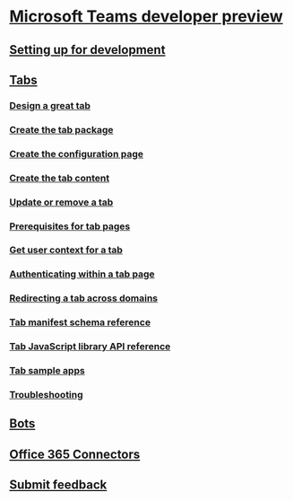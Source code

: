 ﻿# [Microsoft Teams developer preview](index.md)
## [Setting up for development](setup.md)
## [Tabs](tabs.md)
### [Design a great tab](design.md)
### [Create the tab package](createpackage.md)
### [Create the configuration page](createconfigpage.md)
### [Create the tab content](createcontentpage.md)
### [Update or remove a tab](updateremove.md)
### [Prerequisites for tab pages](prerequisites.md)
### [Get user context for a tab](getusercontext.md)
### [Authenticating within a tab page](auth.md)
### [Redirecting a tab across domains](crossdomain.md)
### [Tab manifest schema reference](schema.md)
### [Tab JavaScript library API reference](jslibrary.md)
### [Tab sample apps](samples.md)
### [Troubleshooting](troubleshooting.md)
## [Bots](bots.md)
## [Office 365 Connectors](connectors.md)
## [Submit feedback](feedback.md)
